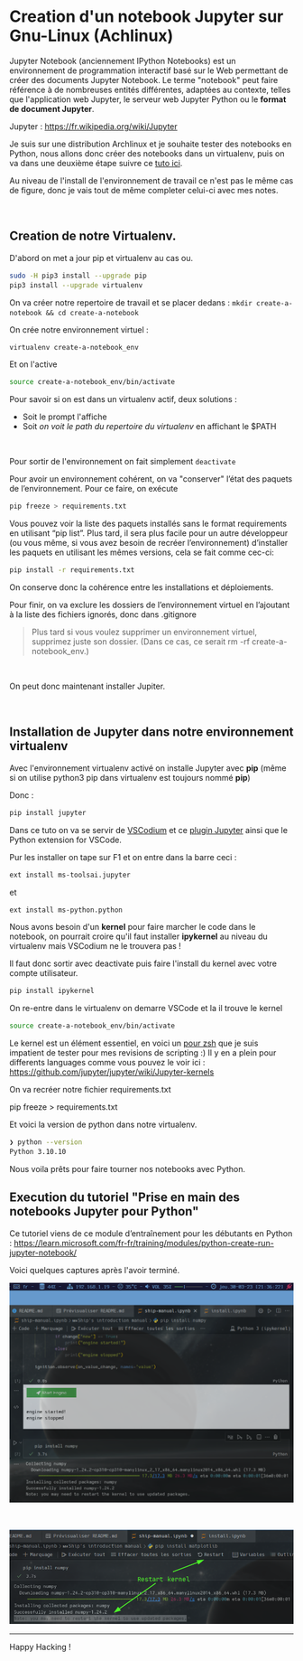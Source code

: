 # Creation d'un notebook Jupyter sur Gnu-Linux (Achlinux)

Jupyter Notebook (anciennement IPython Notebooks) est un environnement de programmation interactif basé sur le Web permettant de créer des documents Jupyter Notebook. Le terme "notebook" peut faire référence à de nombreuses entités différentes, adaptées au contexte, telles que l'application web Jupyter, le serveur web Jupyter Python ou le **format de document Jupyter**. 

Jupyter : <https://fr.wikipedia.org/wiki/Jupyter> 

Je suis sur une distribution Archlinux et je souhaite tester des notebooks en Python, nous allons donc créer des notebooks dans un virtualenv, puis on va dans une deuxième étape suivre ce [tuto ici](https://learn.microsoft.com/fr-fr/training/modules/python-create-run-jupyter-notebook/2-setup).  

Au niveau de l'install de l'environnement de travail ce n'est pas le même cas de figure, donc je vais tout de même completer celui-ci avec mes notes.

&nbsp;

## Creation de notre Virtualenv.

D'abord on met a jour pip et virtualenv au cas ou.

```bash
sudo -H pip3 install --upgrade pip
pip3 install --upgrade virtualenv
```

On va créer notre repertoire de travail et se placer dedans : ```mkdir create-a-notebook && cd create-a-notebook```

On crée notre environnement virtuel :

```bash
virtualenv create-a-notebook_env
```

Et on l'active

```bash
source create-a-notebook_env/bin/activate
```

Pour savoir si on est dans un virtualenv actif, deux solutions : 

- Soit le prompt l'affiche
- Soit *on voit le path du repertoire du virtualenv* en affichant le $PATH

&nbsp;

Pour sortir de l'environnement on fait simplement ```deactivate```

Pour avoir un environnement cohérent, on va "conserver" l’état des paquets de l’environnement. Pour ce faire, on exécute

```bash
pip freeze > requirements.txt
```

Vous pouvez voir la liste des paquets installés sans le format requirements en utilisant “pip list”. Plus tard, il sera plus facile pour un autre développeur  (ou vous même, si vous avez besoin de recréer l’environnement) d’installer les paquets en utilisant les mêmes versions, cela se fait comme cec-ci:

```bash
pip install -r requirements.txt
```

On conserve donc la cohérence entre les installations et déploiements.

Pour finir, on va exclure les dossiers de l’environnement virtuel en l’ajoutant à la liste des fichiers ignorés, donc dans .gitignore

> Plus tard si vous voulez supprimer un environnement virtuel, supprimez juste son dossier. (Dans ce cas, ce serait rm -rf create-a-notebook_env.)

&nbsp;

On peut donc maintenant installer Jupiter.

&nbsp;

## Installation de Jupyter dans notre environnement virtualenv

Avec l'environnement virtualenv activé on installe Jupyter avec **pip** (même si on utilise python3 pip dans virtualenv est toujours nommé **pip**)

Donc : 

```bash
pip install jupyter
```

Dans ce tuto on va se servir de [VSCodium](https://github.com/VSCodium/vscodium) et ce [plugin Jupyter](https://marketplace.visualstudio.com/items?itemName=ms-toolsai.jupyter) ainsi que le Python extension for VSCode. 

Pur les installer on tape sur F1 et on entre dans la barre ceci : 

```bash
ext install ms-toolsai.jupyter
```

et 

```bash
ext install ms-python.python
```


Nous avons besoin d'un **kernel** pour faire marcher le code dans le notebook, on pourrait croire qu'il faut installer **ipykernel** au niveau du virtualenv mais VSCodium ne le trouvera pas !

Il faut donc sortir avec deactivate puis faire l'install du kernel avec votre compte utilisateur.

```bash
pip install ipykernel
```

On re-entre dans le virtualenv on demarre VSCode et la il trouve le kernel

```bash
source create-a-notebook_env/bin/activate
```

Le kernel est un élément essentiel, en voici un [pour zsh](https://github.com/dan-oak/zsh-jupyter-kernel) que je suis impatient de tester pour mes revisions de scripting :) Il y en a plein pour differents languages comme vous pouvez le voir ici : <https://github.com/jupyter/jupyter/wiki/Jupyter-kernels>

On va recréer notre fichier requirements.txt

pip freeze > requirements.txt

Et voici la version de python dans notre virtualenv.

```bash
❯ python --version
Python 3.10.10
```

Nous voila prêts pour faire tourner nos notebooks avec Python.

## Execution du tutoriel "Prise en main des notebooks Jupyter pour Python"

Ce tutoriel viens de ce module d’entraînement pour les débutants en Python : https://learn.microsoft.com/fr-fr/training/modules/python-create-run-jupyter-notebook/

Voici quelques captures après l'avoir terminé.

![Engine started](Engine-Started.png "Création du bouton de démarrage de la fusée")

&nbsp;

![Engine started](restart-kernel.png "Comment redémarrer le kernel")

---


Happy Hacking !
